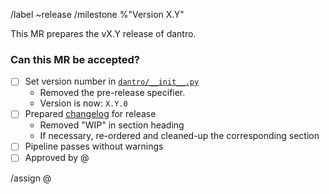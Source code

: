 <!-- 1 - Set as MR title: Prepare release of vX.Y -->
<!-- 2 - Adjust the following quick commands: -->
/label ~release
/milestone %"Version X.Y"

<!-- 3 - Fill in the MR description and the checklist below. -->

This MR prepares the vX.Y release of dantro.


### Can this MR be accepted?
- [ ] Set version number in [`dantro/__init__.py`](dantro/__init__.py)
   - Removed the pre-release specifier.
   - Version is now: `X.Y.0`
- [ ] Prepared [changelog](CHANGELOG.md) for release
   - Removed "WIP" in section heading
   - If necessary, re-ordered and cleaned-up the corresponding section
- [ ] Pipeline passes without warnings
- [ ] Approved by @  <!-- only necessary if there are substantial changes -->

<!-- 4 - If you are not allowed to merge, assign a maintainer now. -->
/assign @
